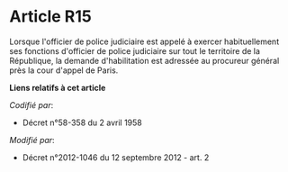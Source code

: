 # Article R15

Lorsque l'officier de police judiciaire est appelé à exercer habituellement ses fonctions d'officier de police judiciaire sur
tout le territoire de la République, la demande d'habilitation est adressée au procureur général près la cour d'appel de
Paris.

**Liens relatifs à cet article**

_Codifié par_:

  - Décret n°58-358 du 2 avril 1958

_Modifié par_:

  - Décret n°2012-1046 du 12 septembre 2012 - art. 2
